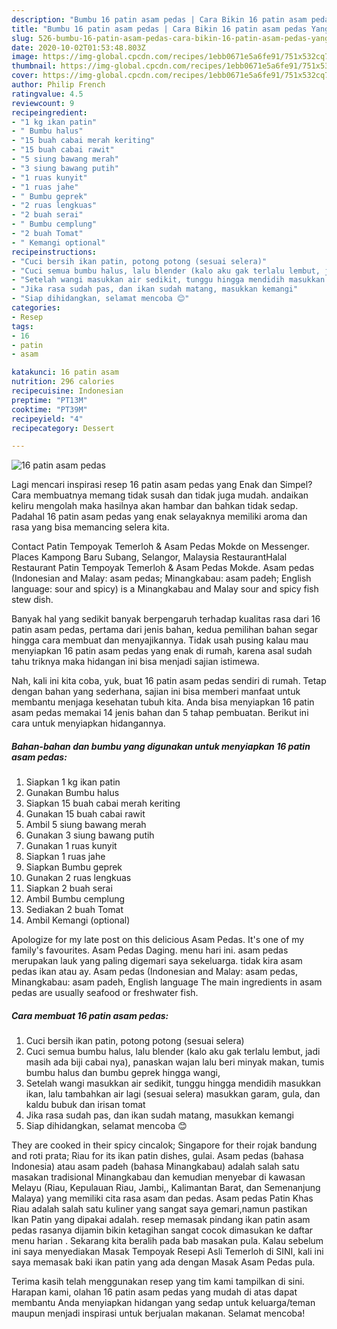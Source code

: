 ```yaml
---
description: "Bumbu 16 patin asam pedas | Cara Bikin 16 patin asam pedas Yang Lezat Sekali"
title: "Bumbu 16 patin asam pedas | Cara Bikin 16 patin asam pedas Yang Lezat Sekali"
slug: 526-bumbu-16-patin-asam-pedas-cara-bikin-16-patin-asam-pedas-yang-lezat-sekali
date: 2020-10-02T01:53:48.803Z
image: https://img-global.cpcdn.com/recipes/1ebb0671e5a6fe91/751x532cq70/16-patin-asam-pedas-foto-resep-utama.jpg
thumbnail: https://img-global.cpcdn.com/recipes/1ebb0671e5a6fe91/751x532cq70/16-patin-asam-pedas-foto-resep-utama.jpg
cover: https://img-global.cpcdn.com/recipes/1ebb0671e5a6fe91/751x532cq70/16-patin-asam-pedas-foto-resep-utama.jpg
author: Philip French
ratingvalue: 4.5
reviewcount: 9
recipeingredient:
- "1 kg ikan patin"
- " Bumbu halus"
- "15 buah cabai merah keriting"
- "15 buah cabai rawit"
- "5 siung bawang merah"
- "3 siung bawang putih"
- "1 ruas kunyit"
- "1 ruas jahe"
- " Bumbu geprek"
- "2 ruas lengkuas"
- "2 buah serai"
- " Bumbu cemplung"
- "2 buah Tomat"
- " Kemangi optional"
recipeinstructions:
- "Cuci bersih ikan patin, potong potong (sesuai selera)"
- "Cuci semua bumbu halus, lalu blender (kalo aku gak terlalu lembut, jadi masih ada biji cabai nya), panaskan wajan lalu beri minyak makan, tumis bumbu halus dan bumbu geprek hingga wangi,"
- "Setelah wangi masukkan air sedikit, tunggu hingga mendidih masukkan ikan, lalu tambahkan air lagi (sesuai selera) masukkan garam, gula, dan kaldu bubuk dan irisan tomat"
- "Jika rasa sudah pas, dan ikan sudah matang, masukkan kemangi"
- "Siap dihidangkan, selamat mencoba 😊"
categories:
- Resep
tags:
- 16
- patin
- asam

katakunci: 16 patin asam 
nutrition: 296 calories
recipecuisine: Indonesian
preptime: "PT13M"
cooktime: "PT39M"
recipeyield: "4"
recipecategory: Dessert

---
```



![16 patin asam pedas](https://img-global.cpcdn.com/recipes/1ebb0671e5a6fe91/751x532cq70/16-patin-asam-pedas-foto-resep-utama.jpg)

Lagi mencari inspirasi resep 16 patin asam pedas yang Enak dan Simpel? Cara membuatnya memang tidak susah dan tidak juga mudah. andaikan keliru mengolah maka hasilnya akan hambar dan bahkan tidak sedap. Padahal 16 patin asam pedas yang enak selayaknya memiliki aroma dan rasa yang bisa memancing selera kita.

Contact Patin Tempoyak Temerloh &amp; Asam Pedas Mokde on Messenger. Places Kampong Baru Subang, Selangor, Malaysia RestaurantHalal Restaurant Patin Tempoyak Temerloh &amp; Asam Pedas Mokde. Asam pedas (Indonesian and Malay: asam pedas; Minangkabau: asam padeh; English language: sour and spicy) is a Minangkabau and Malay sour and spicy fish stew dish.

Banyak hal yang sedikit banyak berpengaruh terhadap kualitas rasa dari 16 patin asam pedas, pertama dari jenis bahan, kedua pemilihan bahan segar hingga cara membuat dan menyajikannya. Tidak usah pusing kalau mau menyiapkan 16 patin asam pedas yang enak di rumah, karena asal sudah tahu triknya maka hidangan ini bisa menjadi sajian istimewa.


Nah, kali ini kita coba, yuk, buat 16 patin asam pedas sendiri di rumah. Tetap dengan bahan yang sederhana, sajian ini bisa memberi manfaat untuk membantu menjaga kesehatan tubuh kita. Anda bisa menyiapkan 16 patin asam pedas memakai 14 jenis bahan dan 5 tahap pembuatan. Berikut ini cara untuk menyiapkan hidangannya.

<!--inarticleads1-->

##### Bahan-bahan dan bumbu yang digunakan untuk menyiapkan 16 patin asam pedas:

1. Siapkan 1 kg ikan patin
1. Gunakan  Bumbu halus
1. Siapkan 15 buah cabai merah keriting
1. Gunakan 15 buah cabai rawit
1. Ambil 5 siung bawang merah
1. Gunakan 3 siung bawang putih
1. Gunakan 1 ruas kunyit
1. Siapkan 1 ruas jahe
1. Siapkan  Bumbu geprek
1. Gunakan 2 ruas lengkuas
1. Siapkan 2 buah serai
1. Ambil  Bumbu cemplung
1. Sediakan 2 buah Tomat
1. Ambil  Kemangi (optional)


Apologize for my late post on this delicious Asam Pedas. It&#39;s one of my family&#39;s favourites. Asam Pedas Daging. menu hari ini. asam pedas merupakan lauk yang paling digemari saya sekeluarga. tidak kira asam pedas ikan atau ay. Asam pedas (Indonesian and Malay: asam pedas, Minangkabau: asam padeh, English language The main ingredients in asam pedas are usually seafood or freshwater fish. 

<!--inarticleads2-->

##### Cara membuat 16 patin asam pedas:

1. Cuci bersih ikan patin, potong potong (sesuai selera)
1. Cuci semua bumbu halus, lalu blender (kalo aku gak terlalu lembut, jadi masih ada biji cabai nya), panaskan wajan lalu beri minyak makan, tumis bumbu halus dan bumbu geprek hingga wangi,
1. Setelah wangi masukkan air sedikit, tunggu hingga mendidih masukkan ikan, lalu tambahkan air lagi (sesuai selera) masukkan garam, gula, dan kaldu bubuk dan irisan tomat
1. Jika rasa sudah pas, dan ikan sudah matang, masukkan kemangi
1. Siap dihidangkan, selamat mencoba 😊


They are cooked in their spicy cincalok; Singapore for their rojak bandung and roti prata; Riau for its ikan patin dishes, gulai. Asam pedas (bahasa Indonesia) atau asam padeh (bahasa Minangkabau) adalah salah satu masakan tradisional Minangkabau dan kemudian menyebar di kawasan Melayu (Riau, Kepulauan Riau, Jambi,, Kalimantan Barat, dan Semenanjung Malaya) yang memiliki cita rasa asam dan pedas. Asam pedas Patin Khas Riau adalah salah satu kuliner yang sangat saya gemari,namun pastikan Ikan Patin yang dipakai adalah. resep memasak pindang ikan patin asam pedas rasanya dijamin bikin ketagihan sangat cocok dimasukan ke daftar menu harian . Sekarang kita beralih pada bab masakan pula. Kalau sebelum ini saya menyediakan Masak Tempoyak Resepi Asli Temerloh di SINI, kali ini saya memasak baki ikan patin yang ada dengan Masak Asam Pedas pula. 

Terima kasih telah menggunakan resep yang tim kami tampilkan di sini. Harapan kami, olahan 16 patin asam pedas yang mudah di atas dapat membantu Anda menyiapkan hidangan yang sedap untuk keluarga/teman maupun menjadi inspirasi untuk berjualan makanan. Selamat mencoba!
